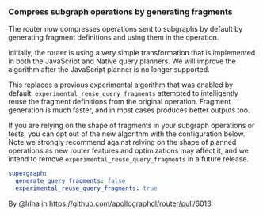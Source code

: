 ### Compress subgraph operations by generating fragments

The router now compresses operations sent to subgraphs by default by generating fragment
definitions and using them in the operation.

Initially, the router is using a very simple transformation that is implemented in both
the JavaScript and Native query planners. We will improve the algorithm after the JavaScript
planner is no longer supported.

This replaces a previous experimental algorithm that was enabled by default.
`experimental_reuse_query_fragments` attempted to intelligently reuse the fragment definitions
from the original operation. Fragment generation is much faster, and in most cases produces
better outputs too.

If you are relying on the shape of fragments in your subgraph operations or tests, you can opt
out of the new algorithm with the configuration below. Note we strongly recommend against
relying on the shape of planned operations as new router features and optimizations may affect
it, and we intend to remove `experimental_reuse_query_fragments` in a future release.

```yaml
supergraph:
  generate_query_fragments: false
  experimental_reuse_query_fragments: true
```

By [@lrlna](https://github.com/lrlna) in https://github.com/apollographql/router/pull/6013
